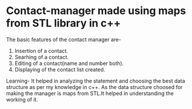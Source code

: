 # Contact-manager made using maps from STL library in c++
The basic features of the contact manager are-
1) Insertion of a contact.
2) Searhing of a contact.
3) Editing of a contact(name and number both).
4) Displaying of the contact list created.

Learning- It helped in analyzing the statement and choosing the best data structure as per my knowledge in c++.
As the data structure choosed for making the manager is maps from STL.It helped in understanding the working of it.

